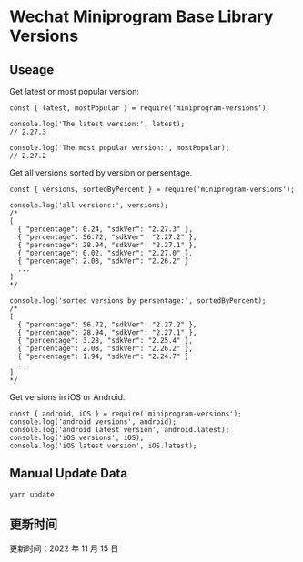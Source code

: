 
# Wechat Miniprogram Base Library Versions

## Useage

Get latest or most popular version:

```;
const { latest, mostPopular } = require('miniprogram-versions');

console.log('The latest version:', latest);
// 2.27.3

console.log('The most popular version:', mostPopular);
// 2.27.2

```

Get all versions sorted by version or persentage.

```
const { versions, sortedByPercent } = require('miniprogram-versions');

console.log('all versions:', versions);
/*
[
  { "percentage": 0.24, "sdkVer": "2.27.3" },
  { "percentage": 56.72, "sdkVer": "2.27.2" },
  { "percentage": 28.94, "sdkVer": "2.27.1" },
  { "percentage": 0.02, "sdkVer": "2.27.0" },
  { "percentage": 2.08, "sdkVer": "2.26.2" }
  ...
]
*/

console.log('sorted versions by persentage:', sortedByPercent);
/*
[
  { "percentage": 56.72, "sdkVer": "2.27.2" },
  { "percentage": 28.94, "sdkVer": "2.27.1" },
  { "percentage": 3.28, "sdkVer": "2.25.4" },
  { "percentage": 2.08, "sdkVer": "2.26.2" },
  { "percentage": 1.94, "sdkVer": "2.24.7" }
  ...
]
*/
```

Get versions in iOS or Android.

```
const { android, iOS } = require('miniprogram-versions');
console.log('android versions', android);
console.log('android latest version', android.latest);
console.log('iOS versions', iOS);
console.log('iOS latest version', iOS.latest);
```

## Manual Update Data

```
yarn update
```

## 更新时间

更新时间：2022 年 11 月 15 日

